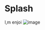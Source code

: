 # Splash
I,m enjoi
![image](https://user-images.githubusercontent.com/132739979/236610160-a7a527ae-6023-43fe-9e33-a6b27c6af53a.png)
